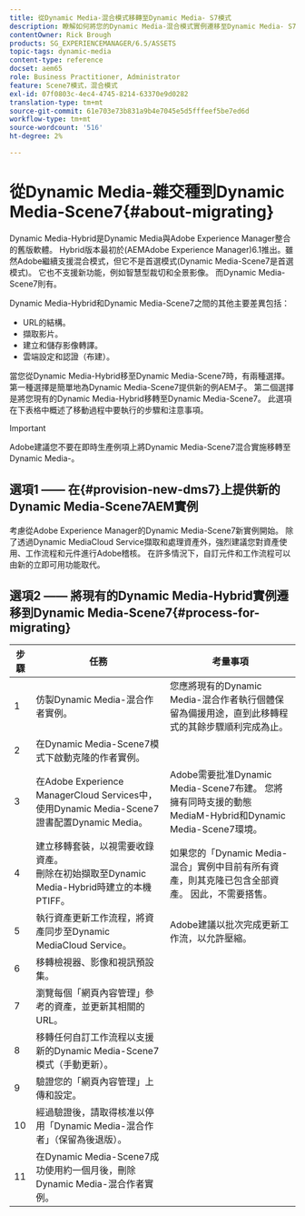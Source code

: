 ```yaml
---
title: 從Dynamic Media-混合模式移轉至Dynamic Media- S7模式
description: 瞭解如何將您的Dynamic Media-混合模式實例遷移至Dynamic Media- S7模式
contentOwner: Rick Brough
products: SG_EXPERIENCEMANAGER/6.5/ASSETS
topic-tags: dynamic-media
content-type: reference
docset: aem65
role: Business Practitioner, Administrator
feature: Scene7模式，混合模式
exl-id: 07f0803c-4ec4-4745-8214-63370e9d0282
translation-type: tm+mt
source-git-commit: 61e703e73b831a9b4e7045e5d5fffeef5be7ed6d
workflow-type: tm+mt
source-wordcount: '516'
ht-degree: 2%

---
```


# 從Dynamic Media-雜交種到Dynamic Media-Scene7{#about-migrating}

Dynamic Media-Hybrid是Dynamic Media與Adobe Experience Manager整合的舊版軟體。 Hybrid版本最初於(AEMAdobe Experience Manager)6.1推出。雖然Adobe繼續支援混合模式，但它不是首選模式(Dynamic Media-Scene7是首選模式)。 它也不支援新功能，例如智慧型裁切和全景影像。 而Dynamic Media-Scene7則有。

Dynamic Media-Hybrid和Dynamic Media-Scene7之間的其他主要差異包括：

* URL的結構。
* 擷取影片。
* 建立和儲存影像轉譯。
* 雲端設定和認證（布建）。

當您從Dynamic Media-Hybrid移至Dynamic Media-Scene7時，有兩種選擇。 第一種選擇是簡單地為Dynamic Media-Scene7提供新的例AEM子。 第二個選擇是將您現有的Dynamic Media-Hybrid移轉至Dynamic Media-Scene7。 此選項在下表格中概述了移動過程中要執行的步驟和注意事項。

>[!IMPORTANT]
>
>Adobe建議您不要在即時生產例項上將Dynamic Media-Scene7混合實施移轉至Dynamic Media-。

## 選項1 —— 在{#provision-new-dms7}上提供新的Dynamic Media-Scene7AEM實例

考慮從Adobe Experience Manager的Dynamic Media-Scene7新實例開始。 除了透過Dynamic MediaCloud Service擷取和處理資產外，強烈建議您對資產使用、工作流程和元件進行Adobe稽核。 在許多情況下，自訂元件和工作流程可以由新的立即可用功能取代。

## 選項2 —— 將現有的Dynamic Media-Hybrid實例遷移到Dynamic Media-Scene7{#process-for-migrating}

| 步驟 | 任務 | 考量事項 |
|---|---|---|
| 1 | 仿製Dynamic Media-混合作者實例。 | 您應將現有的Dynamic Media-混合作者執行個體保留為備援用途，直到此移轉程式的其餘步驟順利完成為止。 |
| 2 | 在Dynamic Media-Scene7模式下啟動克隆的作者實例。 |  |
| 3 | 在Adobe Experience ManagerCloud Services中，使用Dynamic Media-Scene7證書配置Dynamic Media。 | Adobe需要批准Dynamic Media-Scene7布建。 您將擁有同時支援的動態MediaM-Hybrid和Dynamic Media-Scene7環境。 |
| 4 | 建立移轉套裝，以視需要收錄資產。<br>刪除在初始擷取至Dynamic Media-Hybrid時建立的本機PTIFF。 | 如果您的「Dynamic Media-混合」實例中目前有所有資產，則其克隆已包含全部資產。 因此，不需要搭售。 |
| 5 | 執行資產更新工作流程，將資產同步至Dynamic MediaCloud Service。 | Adobe建議以批次完成更新工作流，以允許壓縮。 |
| 6 | 移轉檢視器、影像和視訊預設集。 |  |
| 7 | 瀏覽每個「網頁內容管理」參考的資產，並更新其相關的URL。 |  |
| 8 | 移轉任何自訂工作流程以支援新的Dynamic Media-Scene7模式（手動更新）。 |  |
| 9 | 驗證您的「網頁內容管理」上傳和設定。 |  |
| 10 | 經過驗證後，請取得核准以停用「Dynamic Media-混合作者」（保留為後退版）。 |  |
| 11 | 在Dynamic Media-Scene7成功使用約一個月後，刪除Dynamic Media-混合作者實例。 |  |
